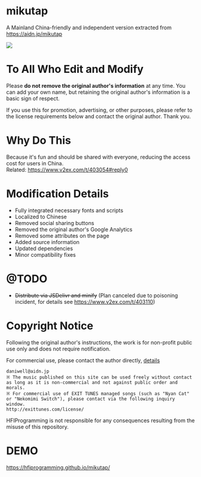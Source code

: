 # mikutap
A Mainland China-friendly and independent version extracted from https://aidn.jp/mikutap  

![](https://i.loli.net/2017/12/23/5a3e0812758da.gif)  

# To All Who Edit and Modify
Please **do not remove the original author's information** at any time. You can add your own name, but retaining the original author's information is a basic sign of respect.

If you use this for promotion, advertising, or other purposes, please refer to the license requirements below and contact the original author. Thank you.

# Why Do This
Because it's fun and should be shared with everyone, reducing the access cost for users in China.  
Related: https://www.v2ex.com/t/403054#reply0    

# Modification Details
- Fully integrated necessary fonts and scripts
- Localized to Chinese
- Removed social sharing buttons
- Removed the original author's Google Analytics
- Removed some attributes on the page
- Added source information
- Updated dependencies
- Minor compatibility fixes

# @TODO
- ~~Distribute via JSDelivr and minify~~ (Plan canceled due to poisoning incident, for details see https://www.v2ex.com/t/403110)

# Copyright Notice
Following the original author's instructions, the work is for non-profit public use only and does not require notification.

For commercial use, please contact the author directly, [details](https://aidn.jp/about/)
```
daniwell@aidn.jp
※ The music published on this site can be used freely without contact as long as it is non-commercial and not against public order and morals.
※ For commercial use of EXIT TUNES managed songs (such as "Nyan Cat" or "Nekomimi Switch"), please contact via the following inquiry window.
http://exittunes.com/license/
```
HFIProgramming is not responsible for any consequences resulting from the misuse of this repository.

# DEMO
https://hfiprogramming.github.io/mikutap/
